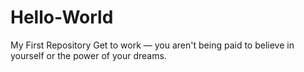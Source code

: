 # Hello-World
My First Repository
Get to work — you aren't being paid to believe in yourself or the power of your dreams. 
